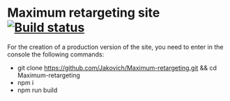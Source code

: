 
# Maximum retargeting site [![Build status][travis-image]][travis-url]

For the creation of a production version of the site, you need to  enter in the console the following commands:

* git clone https://github.com/Jakovich/Maximum-retargeting.git && cd Maximum-retargeting
* npm i
* npm run build
    
[travis-image]: https://travis-ci.org/Jakovich/Maximum-retargeting.svg?branch=master
[travis-url]: https://travis-ci.org/Jakovich/Maximum-retargeting
